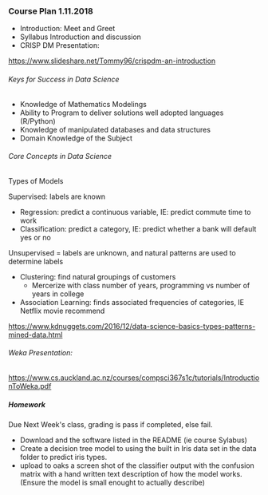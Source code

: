 ### Course Plan 1.11.2018

* Introduction: Meet and Greet
* Syllabus Introduction and discussion
* CRISP DM Presentation:

https://www.slideshare.net/Tommy96/crispdm-an-introduction

###### Keys for Success in Data Science
  
  * Knowledge of Mathematics Modelings
  * Ability to Program to deliver solutions well adopted languages (R/Python)
  * Knowledge of manipulated databases and data structures
  * Domain Knowledge of the Subject
  
###### Core Concepts in Data Science
Types of Models

Supervised:  labels are known
  
  * Regression: predict a continuous variable, IE: predict commute time to work
  * Classification: predict a category, IE: predict whether a bank will default yes or no
  
Unsupervised = labels are unknown, and natural patterns are used to determine labels

  * Clustering: find natural groupings of customers
    + Mercerize with class number of years, programming vs number of years in college
  * Association Learning: finds associated frequencies of categories, IE Netflix movie recommend
  
https://www.kdnuggets.com/2016/12/data-science-basics-types-patterns-mined-data.html

###### Weka Presentation:
https://www.cs.auckland.ac.nz/courses/compsci367s1c/tutorials/IntroductionToWeka.pdf

##### Homework

Due Next Week's class, grading is pass if completed, else fail.
* Download and the software listed in the README (ie course Sylabus)
* Create a decision tree model to using the built in Iris data set in the data folder to predict iris types.
* upload to oaks a screen shot of the classifier output with the confusion matrix with a hand written text description of how the model works.  (Ensure the model is small enought to actually describe)






